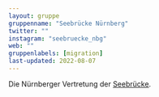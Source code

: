 ```yaml
---
layout: gruppe
gruppenname: "Seebrücke Nürnberg"
twitter: ""
instagram: "seebruecke_nbg"
web: ""
gruppenlabels: [migration]
last-updated: 2022-08-07
---
```


Die Nürnberger Vertretung der [Seebrücke](https://www.seebruecke.org/).


